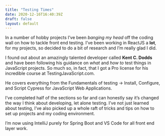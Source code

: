 ```yaml
---
title: "Testing Times"
date: 2020-12-16T16:40:39Z
draft: false
layout: default
---
```


In a number of hobby projects I’ve been *banging my head* off the coding wall on how to tackle front end testing. I’ve been working in ReactJS a **lot**, for my projects, so decided to do a bit of research and I’m really glad I did.

I found out about an amazingly talented developer called **Kent C. Dodds** and have been following his guidance on *what* and *how to* test things in JavaScript projects. So much so, in fact, that I got a Pro license for his incredible course at TestingJavaScript.com.

He covers everything from the Fundamentals of testing -> Install, Configure, and Script Cypress for JavaScript Web Applications.

I’ve completed half of the sections so far and can honestly say it’s changed the way I think about developing, let alone testing. I’ve not just learned about testing, I’ve also picked up a whole raft of tricks and tips on how to set up projects and my coding environment.

I’m now using IntelliJ purely for Spring Boot and VS Code for all front end layer work.